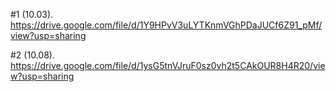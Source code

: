 #1 (10.03). https://drive.google.com/file/d/1Y9HPvV3uLYTKnmVGhPDaJUCf6Z91_pMf/view?usp=sharing


#2 (10.08). https://drive.google.com/file/d/1ysG5tnVJruF0sz0vh2t5CAkOUR8H4R20/view?usp=sharing 
